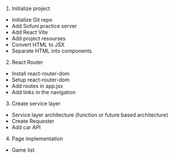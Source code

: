 1. Initialize project

- Initialize Git repo
- Add Sofuni practice server
- Add React Vite
- Add project resourses
- Convert HTML to JSX
- Separate HTML into components

2. React Router
- Install react-router-dom
- Setup react-router-dom
- Add routes in app.jsx
- Add links in the navigation

3. Create service layer
- Service layer architecture (function or future based architecture)
- Create Requester
- Add car API


4. Page implementation
- Game list